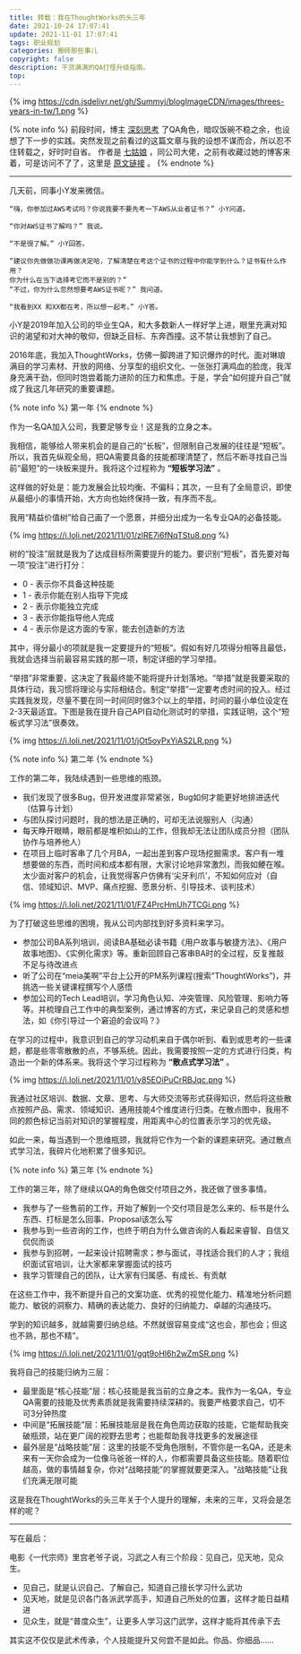```yaml
---
title: 转载：我在ThoughtWorks的头三年
date: 2021-10-24 17:07:41
update: 2021-11-01 17:07:41
tags: 职业规划
categories: 搬砖那些事儿
copyright: false
description: 干货满满的QA打怪升级指南。
top:
---
```


{% img https://cdn.jsdelivr.net/gh/Summyj/blogImageCDN/images/threes-years-in-tw/1.png %}

{% note info %}
前段时间，博主 [深刻思考](https://jmyblog.top/thoughts-about-qa-role/) 了QA角色，暗叹饭碗不稳之余，也设想了下一步的实践。突然发现之前看过的这篇文章与我的设想不谋而合，所以忍不住转载之，好时时自省。
作者是 [七姑娘](https://github.com/JulyShi) ，同公司大佬，之前有收藏过她的博客来着，可是访问不了了，这里是 [原文链接](https://mp.weixin.qq.com/s/5SyFjxymvevAvX67TSjjsg) 。
{% endnote %}

---

几天前，同事小Y发来微信。

    “嗨，你参加过AWS考试吗？你说我要不要先考一下AWS从业者证书？” 小Y问道。

    “你对AWS证书了解吗？” 我说。

    “不是很了解。” 小Y回答。

    “建议你先做做功课再做决定哈，了解清楚在考这个证书的过程中你能学到什么？证书有什么作用？
    你为什么在当下选择考它而不是别的？”
    “不过，你为什么忽然想要考AWS证书呢？” 我问道。

    “我看到XX 和XX都在考，所以想一起考。” 小Y答。

小Y是2019年加入公司的毕业生QA，和大多数新人一样好学上进，眼里充满对知识的渴望和对大神的敬仰，但缺乏目标、东奔西撞。这不禁让我想到了自己。

2016年底，我加入ThoughtWorks，仿佛一脚跨进了知识爆炸的时代。面对琳琅满目的学习素材、开放的网络、分享型的组织文化、一张张打满鸡血的脸庞，我浑身充满干劲，但同时饱尝着能力进阶的压力和焦虑。于是，学会“如何提升自己”就成了我这几年研究的重要课题。

{% note info %}
第一年
{% endnote %}

作为一名QA加入公司，我要足够专业！这是我的立身之本。


我相信，能够给人带来机会的是自己的“长板”，但限制自己发展的往往是“短板”。所以，我首先纵观全局，把QA需要具备的技能都理清楚了，然后不断寻找自己当前“最短”的一块板来提升。我将这个过程称为 **“短板学习法”** 。

这样做的好处是：能力发展会比较均衡、不偏科；其次，一旦有了全局意识，即使从最细小的事情开始，大方向也始终保持一致，有序而不乱。

我用“精益价值树”给自己画了一个愿景，并细分出成为一名专业QA的必备技能。

{% img https://i.loli.net/2021/11/01/zlRE7i6fNqTStu8.png %}

树的“投注”层就是我为了达成目标所需要提升的能力。要识别“短板”，首先要对每一项“投注”进行打分：

- 0 - 表示你不具备这种技能
- 1 - 表示你能在别人指导下完成
- 2 - 表示你能独立完成
- 3 - 表示你能指导他人完成
- 4 - 表示你是这方面的专家，能去创造新的方法

其中，得分最小的项就是我一定要提升的“短板”。假如有好几项得分相等且最低，我就会选择当前最容易实践的那一项，制定详细的学习举措。

“举措”非常重要，这决定了我最终能不能将提升计划落地。“举措”就是我要采取的具体行动，我习惯将理论与实际相结合。制定“举措”一定要考虑时间的投入。经过实践我发现，尽量不要在同一时间同时做3个以上的举措，时间的最小单位设定在2-3天最适宜。下图是我在提升自己API自动化测试时的举措，实践证明，这个“短板式学习法”很奏效。

{% img https://i.loli.net/2021/11/01/jOt5oyPxYiAS2LR.png %}

{% note info %}
第二年
{% endnote %}

工作的第二年，我陆续遇到一些思维的瓶颈。

- 我们发现了很多Bug，但开发进度非常紧张，Bug如何才能更好地排进迭代（估算与计划）
- 与团队探讨问题时，我的想法是正确的，可却无法说服别人（沟通）
- 每天睁开眼睛，眼前都是堆积如山的工作，但我却无法让团队成员分担（团队协作与培养他人）
- 在项目上临时客串了几个月BA，一起出差到客户现场挖掘需求。客户有一堆想要做的东西，而时间和成本都有限，大家讨论地非常激烈，而我如鲠在喉。太少面对客户的机会，让我觉得客户仿佛有‘尖牙利爪’，不知如何应对（自信、领域知识、MVP、痛点挖掘、愿景分析、引导技术、谈判技术）

{% img https://i.loli.net/2021/11/01/FZ4PrcHmUh7TCGi.png %}

为了打破这些思维的困境，我从公司内部找到好多资料来学习。

- 参加公司BA系列培训，阅读BA基础必读书籍《用户故事与敏捷方法》、《用户故事地图》、《实例化需求》等。重新回顾自己客串BA时的全过程，反复推敲不足与待改进点
- 听了公司在“meia美啊”平台上公开的PM系列课程(搜索”ThoughtWorks”)，并挑选一些关键课程撰写个人感悟
- 参加公司的Tech Lead培训，学习角色认知、冲突管理、风险管理、影响力等等。并梳理自己工作中的典型案例，通过博客的方式，来记录自己的灵感和想法，如《你引导过一个窘迫的会议吗？》

在学习的过程中，我意识到自己的学习动机来自于偶尔听到、看到或思考的一些课题，都是些零零散散的点，不够系统。因此，我需要按照一定的方式进行归类，构造出一个新的体系来。我将这个学习过程称为 **“散点式学习法”** 。

{% img https://i.loli.net/2021/11/01/y85EOiPuCrRBJqc.png %}

我通过社区培训、数据、文章、思考、与大师交流等形式获得知识，然后将这些散点按照产品、需求、领域知识、通用技能4个维度进行归类。在散点图中，我用不同的颜色标记当前对知识的掌握程度，用距离中心的位置表示学习的优先级。

如此一来，每当遇到一个思维瓶颈，我就将它作为一个新的课题来研究。通过散点式学习法，我碎片化地积累了很多知识。

{% note info %}
第三年
{% endnote %}

工作的第三年，除了继续以QA的角色做交付项目之外，我还做了很多事情。

- 我参与了一些售前的工作，开始了解到一个交付项目是怎么来的、标书是什么东西、打标是怎么回事、Proposal该怎么写
- 我参与到一些咨询的工作，也终于明白为什么做咨询的人看起来睿智、自信又侃侃而谈
- 我参与到招聘，一起来设计招聘需求；参与面试，寻找适合我们的人才；我组织面试官培训，让大家都来掌握面试的技巧
- 我学习管理自己的团队，让大家有归属感、有成长、有贡献

在这些工作中，我不断提升自己的文案功底、优秀的视觉化能力、精准地分析问题能力、敏锐的洞察力、精确的表达能力、良好的归纳能力、卓越的沟通技巧。

学到的知识越多，就越需要归纳总结。不然就很容易变成“这也会，那也会；但这也不熟，那也不精”。

{% img https://i.loli.net/2021/11/01/gqt9oHl6h2wZmSR.png %}

我将自己的技能归纳为三层：

- 最里面是“核心技能”层：核心技能是我当前的立身之本。我作为一名QA，专业QA需要的技能及优秀素质就是我需要持续深耕的。我要严格要求自己，切不可3分钟热度
- 中间是“拓展技能”层：拓展技能层是我在角色周边获取的技能，它能帮助我突破瓶颈，站在更广阔的视野去思考；也能帮助我寻找更多的发展途径
- 最外层是“战略技能”层：这里的技能不受角色限制，不管你是一名QA，还是未来有一天你会成为一位像马爸爸一样的人，你都需要具备这些技能。随着职位越高，做的事情越复杂，你对“战略技能”的掌握就要更深入。“战略技能”让我们充满无限可能

这是我在ThoughtWorks的头三年关于个人提升的理解，未来的三年，又将会是怎样的呢？

--- 

写在最后：

电影《一代宗师》里宫老爷子说，习武之人有三个阶段：见自己，见天地，见众生。

- 见自己，就是认识自己、了解自己，知道自己擅长学习什么武功
- 见天地，就是见识各门各派武学高手，知道自己所处的位置，这样才能日益精进
- 见众生，就是“普度众生”，让更多人学习这门武学，这样才能将其传承下去

其实这不仅仅是武术传承，个人技能提升又何尝不是如此。你品、你细品……